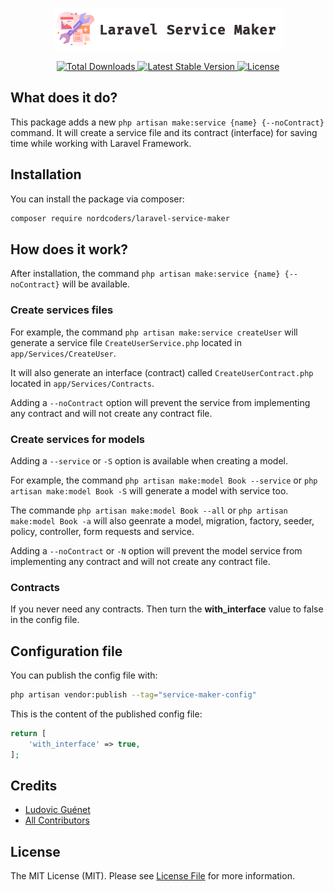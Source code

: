 <p align="center"><img src="./laravel-service-maker.png" alt="Laravel Service Maker"></p>

<p align="center">
    <a href="https://packagist.org/packages/nordcoders/laravel-service-maker">
        <img src="https://img.shields.io/packagist/dt/nordcoders/laravel-service-maker" alt="Total Downloads">
    </a>
    <a href="https://packagist.org/packages/nordcoders/laravel-service-maker">
        <img src="https://img.shields.io/packagist/v/nordcoders/laravel-service-maker" alt="Latest Stable Version">
    </a>
    <a href="https://packagist.org/packages/nordcoders/laravel-service-maker">
        <img src="https://img.shields.io/packagist/l/nordcoders/laravel-service-maker" alt="License">
    </a>
</p>

## What does it do?

This package adds a new `php artisan make:service {name} {--noContract}` command. It will create a service file and its contract (interface) for saving time while working with Laravel Framework.

## Installation

You can install the package via composer:

```bash
composer require nordcoders/laravel-service-maker
```

## How does it work?

After installation, the command `php artisan make:service {name} {--noContract}` will be available.

### Create services files

For example, the command `php artisan make:service createUser` will generate a service file `CreateUserService.php` located in `app/Services/CreateUser`.

It will also generate an interface (contract) called `CreateUserContract.php` located in `app/Services/Contracts`.

Adding a ```--noContract``` option will prevent the service from implementing any contract and will not create any contract file.

### Create services for models

Adding a ```--service``` or ```-S``` option is available when creating a model.

For example, the command `php artisan make:model Book --service` or `php artisan make:model Book -S` will generate a model with service too.

The commande `php artisan make:model Book --all` or `php artisan make:model Book -a` will also geenrate a model, migration, factory, seeder, policy, controller, form requests and service.

Adding a ```--noContract``` or ```-N``` option will prevent the model service from implementing any contract and will not create any contract file.

### Contracts

If you never need any contracts. Then turn the **with_interface** value to false in the config file.

## Configuration file

You can publish the config file with:

```bash
php artisan vendor:publish --tag="service-maker-config"
```

This is the content of the published config file:

```php
return [
    'with_interface' => true,
];
```

## Credits

- [Ludovic Guénet](https://github.com/ludoguenet)
- [All Contributors](../../contributors)

## License

The MIT License (MIT). Please see [License File](LICENSE.md) for more information.
